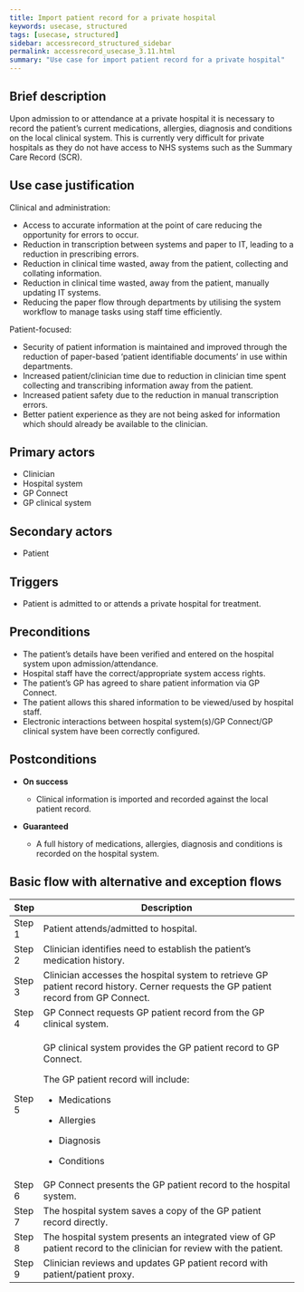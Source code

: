 ```yaml
---
title: Import patient record for a private hospital
keywords: usecase, structured
tags: [usecase, structured] 
sidebar: accessrecord_structured_sidebar
permalink: accessrecord_usecase_3.11.html
summary: "Use case for import patient record for a private hospital"
---
```


## Brief description
Upon admission to or attendance at a private hospital it is necessary to record the patient’s current medications, allergies, diagnosis and conditions on the local clinical system. This is currently very difficult for private hospitals as they do not have access to NHS systems such as the Summary Care Record (SCR).

## Use case justification
Clinical and administration:
-   Access to accurate information at the point of care reducing the opportunity for errors to occur.
-   Reduction in transcription between systems and paper to IT, leading to a reduction in prescribing errors.
-   Reduction in clinical time wasted, away from the patient, collecting and collating information.
-   Reduction in clinical time wasted, away from the patient, manually updating IT systems.
-   Reducing the paper flow through departments by utilising the system workflow to manage tasks using staff time efficiently.

Patient-focused:
-   Security of patient information is maintained and improved through the reduction of paper-based ‘patient identifiable documents’ in use within departments.
-   Increased patient/clinician time due to reduction in clinician time spent collecting and transcribing information away from the patient.
-   Increased patient safety due to the reduction in manual transcription errors.
-   Better patient experience as they are not being asked for information which should already be available to the clinician.

## Primary actors
-   Clinician
-   Hospital system
-   GP Connect
-   GP clinical system

## Secondary actors
-   Patient

## Triggers
-   Patient is admitted to or attends a private hospital for treatment.

## Preconditions
-   The patient’s details have been verified and entered on the hospital system upon admission/attendance.
-   Hospital staff have the correct/appropriate system access rights.
-   The patient’s GP has agreed to share patient information via GP Connect.
-   The patient allows this shared information to be viewed/used by hospital staff.
-   Electronic interactions between hospital system(s)/GP Connect/GP clinical system have been correctly configured.

## Postconditions
-   **On success**
    - Clinical information is imported and recorded against the local patient record.

-   **Guaranteed**
    - A full history of medications, allergies, diagnosis and conditions is recorded on the hospital system.

## Basic flow with alternative and exception flows

<table>
<thead>
<tr class="header">
<th style="width:10%">Step</th>
<th>Description</th>
</tr>
</thead>
<tbody>
<tr class="odd">
<td>Step 1</td>
<td>Patient attends/admitted to hospital.</td>
</tr>
<tr class="even">
<td>Step 2</td>
<td>Clinician identifies need to establish the patient’s medication history.</td>
</tr>
<tr class="odd">
<td>Step 3</td>
<td>Clinician accesses the hospital system to retrieve GP patient record history. Cerner requests the GP patient record from GP Connect.</td>
</tr>
<tr class="even">
<td>Step 4</td>
<td>GP Connect requests GP patient record from the GP clinical system.</td>
</tr>
<tr class="odd">
<td>Step 5</td>
<td><p>GP clinical system provides the GP patient record to GP Connect.</p>
<p>The GP patient record will include:</p>
<ul>
<li><p>Medications</p></li>
<li><p>Allergies</p></li>
<li><p>Diagnosis</p></li>
<li><p>Conditions</p></li>
</ul></td>
</tr>
<tr class="even">
<td>Step 6</td>
<td>GP Connect presents the GP patient record to the hospital system.</td>
</tr>
<tr class="odd">
<td>Step 7</td>
<td>The hospital system saves a copy of the GP patient record directly.</td>
</tr>
<tr class="even">
<td>Step 8</td>
<td>The hospital system presents an integrated view of GP patient record to the clinician for review with the patient.</td>
</tr>
<tr class="odd">
<td>Step 9</td>
<td>Clinician reviews and updates GP patient record with patient/patient proxy.</td>
</tr>
</tbody>
</table>
